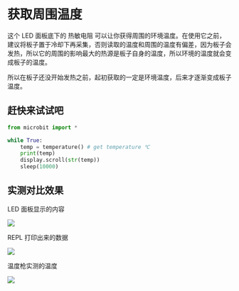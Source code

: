 获取周围温度
============

这个 LED 面板底下的 热敏电阻
可以让你获得周围的环境温度。在使用它之前，建议将板子置于冷却下再采集，否则读取的温度和周围的温度有偏差，因为板子会发热，所以它的周围的影响最大的热源是板子自身的温度，所以环境的温度就会变成板子的温度。

所以在板子还没开始发热之前，起初获取的一定是环境温度，后来才逐渐变成板子温度。

赶快来试试吧
------------

```python
from microbit import *

while True:
    temp = temperature() # get temperature ℃
    print(temp)
    display.scroll(str(temp))
    sleep(10000)
```

实测对比效果
------------

LED 面板显示的内容

![](temperature/tem.gif)

REPL 打印出来的数据

![](temperature/tem2.png)

温度枪实测的温度

![](temperature/tem1.jpg)
